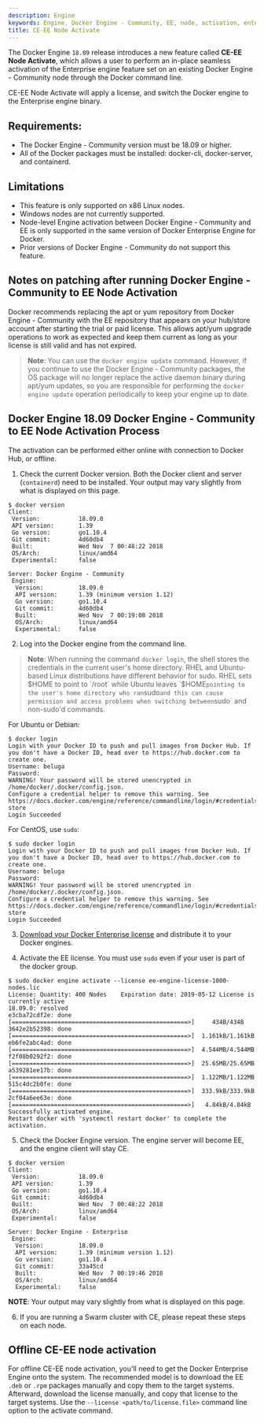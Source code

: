 ```yaml
---
description: Engine
keywords: Engine, Docker Engine - Community, EE, node, activation, enterprise, patching
title: CE-EE Node Activate
---
```


The Docker Engine `18.09` release introduces a new feature called **CE-EE Node Activate**, which allows a user to perform an in-place seamless activation of the Enterprise engine feature set on an existing Docker Engine - Community node through the Docker command line.

CE-EE Node Activate will apply a license, and switch the Docker engine to the Enterprise engine binary.

## Requirements:
* The Docker Engine - Community version must be 18.09 or higher.
* All of the Docker packages must be installed: docker-cli, docker-server, and containerd.

## Limitations

* This feature is only supported on x86 Linux nodes.
* Windows nodes are not currently supported.
* Node-level Engine activation between Docker Engine - Community and EE is only supported in the same version of Docker Enterprise Engine for Docker.
* Prior versions of Docker Engine - Community do not support this feature.

## Notes on patching after running Docker Engine - Community to EE Node Activation

Docker recommends replacing the apt or yum repository from Docker Engine - Community with the EE repository that appears
on your hub/store account after starting the trial or paid license. This allows apt/yum
upgrade operations to work as expected and keep them current as long as your license is still
valid and has not expired.

> **Note**: You can use the `docker engine update` command. However, if you continue to use
> the Docker Engine - Community packages, the OS package will no longer replace the active daemon binary during apt/yum
> updates, so you are responsible for performing the `docker engine update` operation periodically
> to keep your engine up to date.

## Docker Engine 18.09 Docker Engine - Community to EE Node Activation Process

The activation can be performed either online with connection to Docker Hub, or offline.

1. Check the current Docker version. Both the Docker client and server (`containerd`) need to be installed.  Your output may vary slightly from what is displayed on this page.

```
$ docker version
Client:
 Version:           18.09.0
 API version:       1.39
 Go version:        go1.10.4
 Git commit:        4d60db4
 Built:             Wed Nov  7 00:48:22 2018
 OS/Arch:           linux/amd64
 Experimental:      false

Server: Docker Engine - Community
 Engine:
  Version:          18.09.0
  API version:      1.39 (minimum version 1.12)
  Go version:       go1.10.4
  Git commit:       4d60db4
  Built:            Wed Nov  7 00:19:08 2018
  OS/Arch:          linux/amd64
  Experimental:     false
```

2. Log into the Docker engine from the command line.

> **Note**: When running the command `docker login`, the shell stores the credentials in the current user's home
> directory. RHEL and Ubuntu-based Linux distributions have different behavior for sudo. RHEL sets $HOME to point
> to `/root` while Ubuntu leaves `$HOME` pointing to the user's home directory who ran `sudo` and this can cause
> permission and access problems when switching between `sudo` and non-sudo'd commands.


For Ubuntu or Debian:
```
$ docker login
Login with your Docker ID to push and pull images from Docker Hub. If you don't have a Docker ID, head over to https://hub.docker.com to create one.
Username: beluga
Password:
WARNING! Your password will be stored unencrypted in /home/docker/.docker/config.json.
Configure a credential helper to remove this warning. See
https://docs.docker.com/engine/reference/commandline/login/#credentials-store
Login Succeeded
```

For CentOS, use `sudo`:
```
$ sudo docker login
Login with your Docker ID to push and pull images from Docker Hub. If you don't have a Docker ID, head over to https://hub.docker.com to create one.
Username: beluga
Password:
WARNING! Your password will be stored unencrypted in /home/docker/.docker/config.json.
Configure a credential helper to remove this warning. See
https://docs.docker.com/engine/reference/commandline/login/#credentials-store
Login Succeeded
```

3. [Download your Docker Enterprise license](https://success.docker.com/article/where-is-my-docker-enterprise-edition-license) and distribute it to your Docker engines.

4. Activate the EE license. You must use `sudo` even if your user is part of the docker group.

```
$ sudo docker engine activate --license ee-engine-license-1000-nodes.lic
License: Quantity: 400 Nodes	Expiration date: 2019-05-12	License is currently active
18.09.0: resolved
e3cba72cdf2e: done [==================================================>]     434B/434B
3642e2b52398: done [==================================================>]  1.161kB/1.161kB
eb6fe2abc4ad: done [==================================================>]  4.544MB/4.544MB
f2f08b0292f2: done [==================================================>]  25.65MB/25.65MB
a539281ee17b: done [==================================================>]  1.122MB/1.122MB
515c4dc2b0fe: done [==================================================>]  333.9kB/333.9kB
2cf04a6ee63e: done [==================================================>]   4.84kB/4.84kB
Successfully activated engine.
Restart docker with 'systemctl restart docker' to complete the activation.
```

5. Check the Docker Engine version. The engine server will become EE, and the engine client will stay CE.

```
$ docker version
Client:
 Version:           18.09.0
 API version:       1.39
 Go version:        go1.10.4
 Git commit:        4d60db4
 Built:             Wed Nov  7 00:48:22 2018
 OS/Arch:           linux/amd64
 Experimental:      false

Server: Docker Engine - Enterprise
 Engine:
  Version:          18.09.0
  API version:      1.39 (minimum version 1.12)
  Go version:       go1.10.4
  Git commit:       33a45cd
  Built:            Wed Nov  7 00:19:46 2018
  OS/Arch:          linux/amd64
  Experimental:     false
```

**NOTE**: Your output may vary slightly from what is displayed on this page.

6. If you are running a Swarm cluster with CE, please repeat these steps on each node.

## Offline CE-EE node activation

For offline CE-EE node activation, you'll need to get the Docker Enterprise Engine onto the system. The recommended model is to download the EE `.deb` or `.rpm` packages manually and copy them to the target systems. Afterward, download the license manually, and copy that license to the target systems. Use the `--license <path/to/license.file>` command line option to the activate command.
